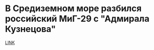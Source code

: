 # В Средиземном море разбился российский МиГ-29 с "Адмирала Кузнецова"



[LINK](https://varlamov.ru/2073441.html)